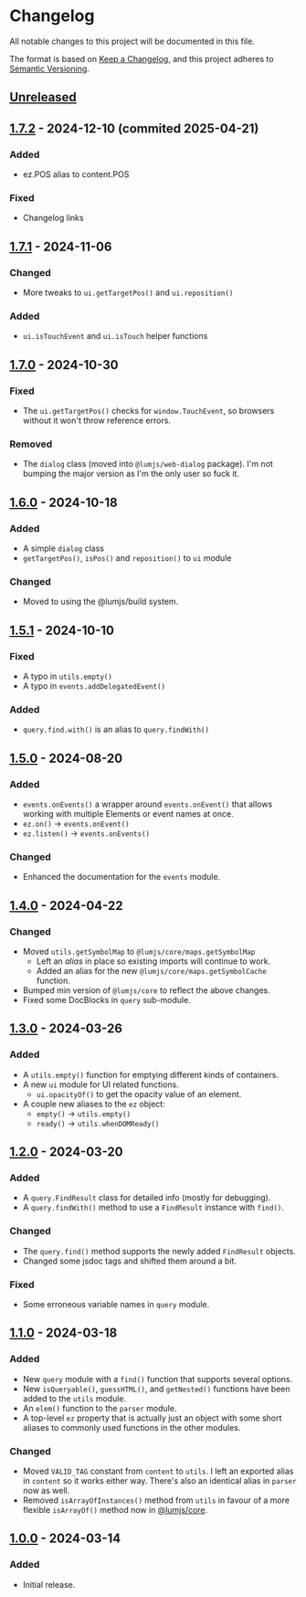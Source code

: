 # Changelog
All notable changes to this project will be documented in this file.

The format is based on [Keep a Changelog](https://keepachangelog.com/en/1.0.0/),
and this project adheres to [Semantic Versioning](https://semver.org/spec/v2.0.0.html).

## [Unreleased]

## [1.7.2] - 2024-12-10 (commited 2025-04-21)
### Added
- ez.POS alias to content.POS
### Fixed
- Changelog links

## [1.7.1] - 2024-11-06
### Changed
- More tweaks to `ui.getTargetPos()` and `ui.reposition()`
### Added
- `ui.isTouchEvent` and `ui.isTouch` helper functions

## [1.7.0] - 2024-10-30
### Fixed
- The `ui.getTargetPos()` checks for `window.TouchEvent`,
  so browsers without it won't throw reference errors.
### Removed
- The `dialog` class (moved into `@lumjs/web-dialog` package).
  I'm not bumping the major version as I'm the only user so fuck it.

## [1.6.0] - 2024-10-18
### Added
- A simple `dialog` class
- `getTargetPos()`, `isPos()` and `reposition()` to `ui` module
### Changed
- Moved to using the @lumjs/build system.

## [1.5.1] - 2024-10-10
### Fixed
- A typo in `utils.empty()`
- A typo in `events.addDelegatedEvent()`
### Added
- `query.find.with()` is an alias to `query.findWith()`

## [1.5.0] - 2024-08-20
### Added
- `events.onEvents()` a wrapper around `events.onEvent()`
  that allows working with multiple Elements or event names at once.
- `ez.on()` → `events.onEvent()`
- `ez.listen()` → `events.onEvents()`
### Changed
- Enhanced the documentation for the `events` module.

## [1.4.0] - 2024-04-22
### Changed
- Moved `utils.getSymbolMap` to `@lumjs/core/maps.getSymbolMap`
  - Left an _alias_ in place so existing imports will continue to work.
  - Added an alias for the new `@lumjs/core/maps.getSymbolCache` function.
- Bumped min version of `@lumjs/core` to reflect the above changes.
- Fixed some DocBlocks in `query` sub-module.

## [1.3.0] - 2024-03-26
### Added
- A `utils.empty()` function for emptying different kinds of containers.
- A new `ui` module for UI related functions.
  - `ui.opacityOf()` to get the opacity value of an element.
- A couple new aliases to the `ez` object:
  - `empty()` → `utils.empty()`
  - `ready()` → `utils.whenDOMReady()`

## [1.2.0] - 2024-03-20
### Added
- A `query.FindResult` class for detailed info (mostly for debugging).
- A `query.findWith()` method to use a `FindResult` instance with `find()`.
### Changed
- The `query.find()` method supports the newly added `FindResult` objects.
- Changed some jsdoc tags and shifted them around a bit.
### Fixed
- Some erroneous variable names in `query` module.

## [1.1.0] - 2024-03-18
### Added
- New `query` module with a `find()` function that supports several options.
- New `isQueryable()`, `guessHTML()`, and `getNested()` functions have been
  added to the `utils` module.
- An `elem()` function to the `parser` module.
- A top-level `ez` property that is actually just an object with some short 
  aliases to commonly used functions in the other modules.
### Changed
- Moved `VALID_TAG` constant from `content` to `utils`.
  I left an exported alias in `content` so it works either way.
  There's also an identical alias in `parser` now as well.
- Removed `isArrayOfInstances()` method from `utils` in favour of a
  more flexible `isArrayOf()` method now in [@lumjs/core].

## [1.0.0] - 2024-03-14
### Added
- Initial release.

[Unreleased]: https://github.com/supernovus/lum.web-core.js/compare/v1.7.2...HEAD
[1.7.2]: https://github.com/supernovus/lum.web-core.js/compare/v1.7.1...v1.7.2
[1.7.1]: https://github.com/supernovus/lum.web-core.js/compare/v1.7.0...v1.7.1
[1.7.0]: https://github.com/supernovus/lum.web-core.js/compare/v1.6.0...v1.7.0
[1.6.0]: https://github.com/supernovus/lum.web-core.js/compare/v1.5.1...v1.6.0
[1.5.1]: https://github.com/supernovus/lum.web-core.js/compare/v1.5.0...v1.5.1
[1.5.0]: https://github.com/supernovus/lum.web-core.js/compare/v1.4.0...v1.5.0
[1.4.0]: https://github.com/supernovus/lum.web-core.js/compare/v1.3.0...v1.4.0
[1.3.0]: https://github.com/supernovus/lum.web-core.js/compare/v1.2.0...v1.3.0
[1.2.0]: https://github.com/supernovus/lum.web-core.js/compare/v1.1.0...v1.2.0
[1.1.0]: https://github.com/supernovus/lum.web-core.js/compare/v1.0.0...v1.1.0
[1.0.0]: https://github.com/supernovus/lum.web-core.js/releases/tag/v1.0.0

[@lumjs/core]: https://github.com/supernovus/lum.core.js
